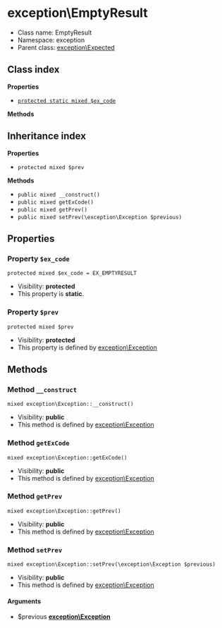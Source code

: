 # exception\EmptyResult






* Class name: EmptyResult
* Namespace: exception
* Parent class: [exception\Expected](../exception/Expected.md)




## Class index

**Properties**
* [`protected static mixed $ex_code`](#property-ex_code)

**Methods**


## Inheritance index

**Properties**
* `protected mixed $prev`

**Methods**
* `public mixed __construct()`
* `public mixed getExCode()`
* `public mixed getPrev()`
* `public mixed setPrev(\exception\Exception $previous)`



Properties
----------


### Property `$ex_code`

```
protected mixed $ex_code = EX_EMPTYRESULT
```





* Visibility: **protected**
* This property is **static**.


### Property `$prev`

```
protected mixed $prev
```





* Visibility: **protected**
* This property is defined by [exception\Exception](../exception/Exception.md)


Methods
-------


### Method `__construct`

```
mixed exception\Exception::__construct()
```





* Visibility: **public**
* This method is defined by [exception\Exception](../exception/Exception.md)



### Method `getExCode`

```
mixed exception\Exception::getExCode()
```





* Visibility: **public**
* This method is defined by [exception\Exception](../exception/Exception.md)



### Method `getPrev`

```
mixed exception\Exception::getPrev()
```





* Visibility: **public**
* This method is defined by [exception\Exception](../exception/Exception.md)



### Method `setPrev`

```
mixed exception\Exception::setPrev(\exception\Exception $previous)
```





* Visibility: **public**
* This method is defined by [exception\Exception](../exception/Exception.md)

#### Arguments

* $previous **[exception\Exception](../exception/Exception.md)**


